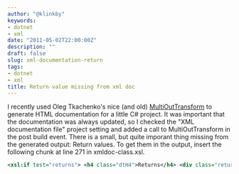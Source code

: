 ```yaml
---
author: "@klinkby"
keywords:
- dotnet
- xml
date: "2011-05-02T22:00:00Z"
description: ""
draft: false
slug: xml-documentation-return
tags:
- dotnet
- xml
title: Return value missing from xml doc
---
```



I recently used Oleg Tkachenko's nice (and old) [MultiOutTransform](http://msdn.microsoft.com/en-us/library/ms950784.aspx) to generate HTML documentation for a little C# project. It was important that the documentation was always updated, so I checked the "XML documentation file" project setting and added a call to MultiOutTransform in the post build event. There is a small, but quite imporant thing missing from the generated output: Return values. To get them in the output, insert the following chunk at line 271 in xmldoc-class.xsl.   

```XML
<xsl:if test="returns"> <h4 class="dtH4">Returns</h4> <div class="returns"> <xsl:apply-templates select="returns"/> </div> </xsl:if>
```
